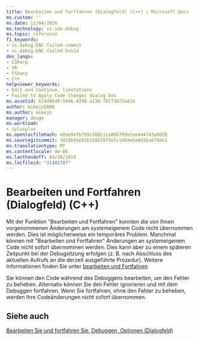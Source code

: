 ```yaml
---
title: Bearbeiten und Fortfahren (Dialogfeld) (C++) | Microsoft Docs
ms.custom: ''
ms.date: 11/04/2016
ms.technology: vs-ide-debug
ms.topic: reference
f1_keywords:
- vs.debug.ENC.failed.commit
- vs.debug.ENC.failed.build
dev_langs:
- CSharp
- VB
- FSharp
- C++
helpviewer_keywords:
- Edit and Continue, limitations
- Failed to Apply Code Changes dialog box
ms.assetid: 624d9649-5946-4298-a138-70773b72e810
author: mikejo5000
ms.author: mikejo
manager: douge
ms.workload:
- cplusplus
ms.openlocfilehash: e8ae9efb799c508c1ca086799e1ee444743a8d20
ms.sourcegitcommit: 3d10b93eb5b326639f3e5c19b9e6a8d1ba078de1
ms.translationtype: MT
ms.contentlocale: de-DE
ms.lasthandoff: 04/18/2018
ms.locfileid: "31481787"
---
```

# <a name="edit-and-continue-dialog-box-c"></a>Bearbeiten und Fortfahren (Dialogfeld) (C++)
Mit der Funktion "Bearbeiten und Fortfahren" konnten die von Ihnen vorgenommenen Änderungen am systemeigenem Code nicht übernommen werden. Dies ist möglicherweise ein temporäres Problem. Manchmal können mit "Bearbeiten und Fortfahren" Änderungen an systemeigenem Code nicht sofort übernommen werden. Dies kann aber zu einem späteren Zeitpunkt bei der Debugsitzung erfolgen (z. B. nach Abschluss des aktuellen Aufrufs an die derzeit ausgeführte Prozedur). Weitere Informationen finden Sie unter [bearbeiten und Fortfahren](../debugger/edit-and-continue.md).  
  
 Sie können den Code während des Debuggens bearbeiten, um den Fehler zu beheben. Alternativ können Sie den Fehler ignorieren und mit dem Debuggen fortfahren. Wenn Sie fortfahren, ohne den Fehler zu beheben, werden Ihre Codeänderungen nicht sofort übernommen.  
  
## <a name="see-also"></a>Siehe auch  
 [Bearbeiten Sie und fortfahren Sie, Debuggen, Optionen (Dialogfeld)](http://msdn.microsoft.com/Library/009d225f-ef65-463f-a146-e4c518f86103)